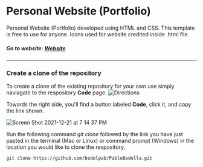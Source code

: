 # Personal Website (Portfolio)
Personal Website (Portfolio) developed using HTML and CSS. This template is free to use for anyone. Icons used for website credited inside .html file.

##### Go to website: [Website](https://pablobedolla.com/)

---
### Create a clone of the repository
To create a clone of the existing repository for your own use simply naviagate to the respository **Code** page.
![Directions](https://user-images.githubusercontent.com/70508631/147018149-fd312a58-d059-4e4d-b1df-cb601d135b4b.png)

Towards the right side, you'll find a button labeled **Code**, click it, and copy the link shown.

![Screen Shot 2021-12-21 at 7 14 37 PM](https://user-images.githubusercontent.com/70508631/147018296-4984194e-8f11-4252-82f4-fa6bb1b8788c.png)

Run the following command *git clone* followed by the link you have just pasted in the terminal (Mac or Linux) or command prompt (Windows) in the location you would like to clone the respository.

```
git clone https://github.com/bedolpab/PabloBedolla.git
```
